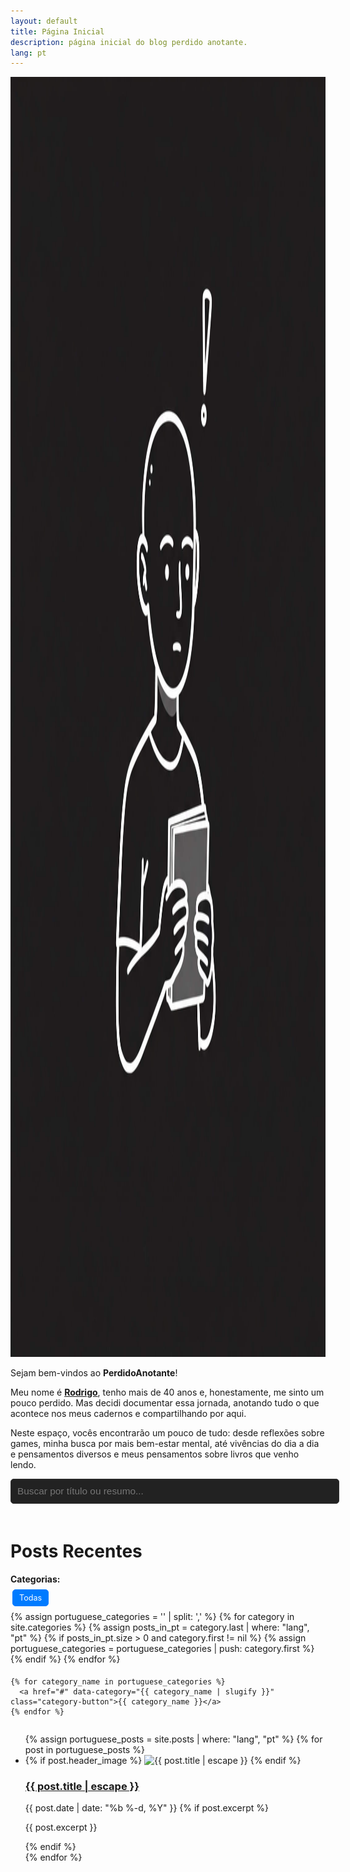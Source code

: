 ```yaml
---
layout: default
title: Página Inicial
description: página inicial do blog perdido anotante.
lang: pt
---
```


<div class="intro-section">
  <img src="/assets/imagens/logo_site.jpg" alt="Perdido Anotante Logo na Introdução" class="intro-logo-image" width="2048" height="2048">
  <div class="intro-text-content">
    <p>Sejam bem-vindos ao <b>PerdidoAnotante</b>!</p>
    <p>Meu nome é <u><b>Rodrigo</b></u>, tenho mais de 40 anos e, honestamente, me sinto um pouco perdido. Mas decidi documentar essa jornada, anotando tudo o que acontece nos meus cadernos e compartilhando por aqui.</p>
    <p>Neste espaço, vocês encontrarão um pouco de tudo: desde reflexões sobre games, minha busca por mais bem-estar mental, até vivências do dia a dia e pensamentos diversos e meus pensamentos sobre livros que venho lendo.</p>
  </div>
</div>

<input type="text" id="search-input" placeholder="Buscar por título ou resumo..." style="width:100%;padding:10px;margin-bottom:20px;font-size:1.1em;border-radius:5px;border:1px solid #333;background:#222;color:#fff;">

<h1 class="page-heading">Posts Recentes</h1>

<div class="category-list-container">
  <strong>Categorias:</strong>
  <div class="category-list">
    <a href="#" data-category="all" class="active category-button">Todas</a>
    {% assign portuguese_categories = '' | split: ',' %}
    {% for category in site.categories %}
      {% assign posts_in_pt = category.last | where: "lang", "pt" %}
      {% if posts_in_pt.size > 0 and category.first != nil %}
        {% assign portuguese_categories = portuguese_categories | push: category.first %}
      {% endif %}
    {% endfor %}

    {% for category_name in portuguese_categories %}
      <a href="#" data-category="{{ category_name | slugify }}" class="category-button">{{ category_name }}</a>
    {% endfor %}
  </div>
</div>

<style>
/* Adicione este CSS ao seu arquivo CSS principal (ex: style.css) ou na própria página se for temporário */
.category-list .category-button {
  display: inline-block; /* Faz com que os links fiquem lado a lado */
  padding: 5px 10px; /* Espaçamento interno */
  margin: 3px; /* Espaçamento entre os botões */
  border: 1px solid #555; /* Borda leve */
  border-radius: 5px; /* Cantos arredondados */
  background-color: #333; /* Fundo escuro */
  color: #eee; /* Cor do texto claro */
  text-decoration: none; /* Sem sublinhado */
  font-size: 0.9em; /* Tamanho da fonte um pouco menor */
  transition: background-color 0.3s, color 0.3s; /* Transição suave para hover */
}

.category-list .category-button:hover {
  background-color: #555; /* Mudar cor no hover */
  color: #fff;
}

.category-list .category-button.active {
  background-color: #007bff; /* Cor para a categoria ativa */
  border-color: #007bff;
  color: #fff;
}

.category-list {
    display: flex; /* Usa flexbox para melhor controle */
    flex-wrap: wrap; /* Quebra em múltiplas linhas se não couber */
    gap: 5px; /* Espaço entre os itens flex */
    margin-top: 5px; /* Espaço acima da lista de botões */
}
</style>

<ul class="post-list post-grid">
  {% assign portuguese_posts = site.posts | where: "lang", "pt" %}
  {% for post in portuguese_posts %}
    <li class="post-item">
      <div class="post-block" data-categories="{% for category in post.categories %}{{ category | slugify }}{% unless forloop.last %},{% endunless %}{% endfor %}">
        {% if post.header_image %}
          <img src="{{ post.header_image | relative_url }}" alt="{{ post.title | escape }}" width="{{ post.header_image_size }}" height="{{ post.header_image_size }}">
        {% endif %}
        <h3 class="post-title">
          <a href="{{ post.url | relative_url }}">{{ post.title | escape }}</a>
        </h3>
        <span class="post-meta">{{ post.date | date: "%b %-d, %Y" }}</span>
        {% if post.excerpt %}
          <p class="post-excerpt">{{ post.excerpt }}</p>
        {% endif %}
      </div>
    </li>
  {% endfor %}
</ul>